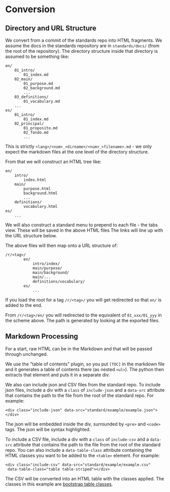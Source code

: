 Conversion
==========

Directory and URL Structure
---------------------------

We convert from a commit of the standards repo into HTML fragments.  We assume
the docs in the standards repository are in `standards/docs/` (from the root of
the repository).  The directory structure inside that directory is assumed to
be something like:

    en/
        01_intro/
            01_index.md
        02_main/
            01_purpose.md
            02_background.md
            ...
        03_definitions/
            01_vocabulary.md
        ...
    es/
        01_intro/
            01_index.md
        02_principal/
            01_proposito.md
            02_fondo.md
            ...

This is strictly `<lang>/<num>_<dirname>/<num>_<filename>.md` - we only expect
the markdown files at the one level of the directory structure.

From that we will construct an HTML tree like:

    en/
        intro/
            index.html
        main/
            purpose.html
            background.html
            ...
        definitions/
            vocabulary.html
    es/
        ...

We will also construct a standard menu to prepend to each file - the tabs view.
These will be saved in the above HTML files The links will line up with the URL
structure below.

The above files will then map onto a URL structure of:

    /r/<tag>/
            en/
                intro/index/
                main/purpose/
                main/background/
                main/...
                definitions/vocabulary/
            es/
                ...

If you load the root for a tag `/r/<tag>/` you will get redirected so that
`en/` is added to the end.

From `/r/<tag>/en/` you will redirected to the equivalent of `01_xxx/01_yyy`
in the scheme above.  The path is generated by looking at the exported files.

Markdown Processing
-------------------

For a start, raw HTML can be in the Markdown and that will be passed through
unchanged.

We use the "table of contents" plugin, so you put `[TOC]` in the markdown file
and it generates a table of contents there (as nested `<ul>`).  The python then
extracts that element and puts it in a separate div.

We also can include json and CSV files from the standard repo.  To include json
files, include a div with a `class` of `include-json` and a `data-src` attribute
that contains the path to the file from the root of the standard repo.  For
example:

    <div class="include-json" data-src="standard/example/example.json"></div>

The json will be embedded inside the div, surrounded by `<pre>` and `<code>`
tags.  The json will be syntax highlighted.

To include a CSV file, include a div with a `class` of `include-csv` and a
`data-src` attribute that contains the path to the file from the root of the
standard repo.  You can also include a `data-table-class` attribute containing
the HTML classes you want to be added to the `<table>` element.  For example:

    <div class="include-csv" data-src="standard/example/example.csv"
     data-table-class="table table-striped"></div>

The CSV will be converted into an HTML table with the classes applied.  The
classes in this example are [bootstrap table classes](http://getbootstrap.com/css/#tables).
